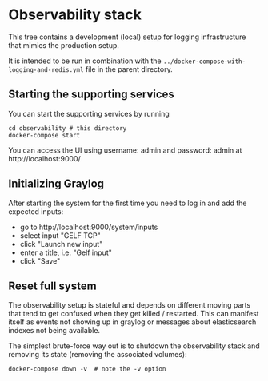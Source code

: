 # Observability stack

This tree contains a development (local) setup for logging
infrastructure that mimics the production setup.

It is intended to be run in combination with the
`../docker-compose-with-logging-and-redis.yml` file in the parent directory.

## Starting the supporting services

You can start the supporting services by running

    cd observability # this directory
    docker-compose start

You can access the UI using username: admin and password: admin at
http://localhost:9000/

## Initializing Graylog

After starting the system for the first time you need to log in and
add the expected inputs:

 - go to http://localhost:9000/system/inputs
 - select input "GELF TCP"
 - click "Launch new input"
 - enter a title, i.e. "Gelf input"
 - click "Save"

## Reset full system

The observability setup is stateful and depends on different moving
parts that tend to get confused when they get killed / restarted. This
can manifest itself as events not showing up in graylog or messages
about elasticsearch indexes not being available.

The simplest brute-force way out is to shutdown the observability
stack and removing its state (removing the associated volumes):

    docker-compose down -v  # note the -v option


